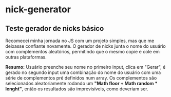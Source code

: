 # nick-generator
## Teste gerador de nicks básico

Recomecei minha jornada no JS com um projeto simples, mas que me deixasse confiante novamente.
O gerador de nicks junta o nome do usuário com complementos aleatórios, permitindo que o mesmo copie e cole em outras plataformas.

**Resumo:**
Usuário preenche seu nome no primeiro input, clica em "Gerar", é gerado no segundo input uma combinação do nome do usuário com uma série de complementos pré definidos num array. Os complementos são selecionados aleatoriamente rodando um **"Math floor + Math random * lenght"**, então os resultados são imprevisíveis, como deveriam ser.
